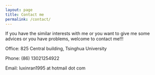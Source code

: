 ```yaml
---
layout: page
title: Contact me
permalink: /contact/
---
```


If you have the similar interests with me or you want to give me some advices or you have problems, welcome to contact me!!!

Office: 825 Central building, Tsinghua University

Phone: (86) 13021254922

Email: luxinran1995 at hotmail dot com
